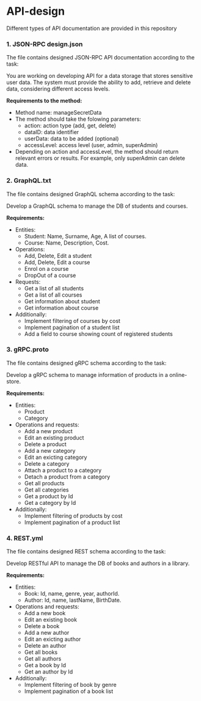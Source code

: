 # API-design
Different types of API documentation are provided in this repository

### 1. JSON-RPC design.json 
The file contains designed JSON-RPC API documentation according to the task:

You are working on developing API for a data storage that stores sensitive user data. The system must provide the ability to add, retrieve and delete data, considering different access levels.

**Requirements to the method:**
 + Method name: manageSecretData
 + The method should take the folowing parameters:
    * action: action type (add, get, delete)
    * dataID: data identifier
    * userData: data to be added (optional)
    * accessLevel: access level (user, admin, superAdmin)
+ Depending on action and accessLevel, the method should return relevant errors or results. For example, only superAdmin can delete data.

### 2. GraphQL.txt
The file contains designed GraphQL schema according to the task:

Develop a GraphQL sсhema to manage the DB of students and courses.

**Requirements:**
+ Entities:
   * Student: Name, Surname, Age, A list of courses.
   * Course: Name, Description, Cost.
+ Operations:
   * Add, Delete, Edit a student
   * Add, Delete, Edit a course
   * Enrol on a course
   * DropOut of a course
+ Requests:
   * Get a list of all students
   * Get a list of all courses
   * Get information about student
   * Get information about course
+ Additionally:
   * Implement filtering of courses by cost
   * Implement pagination of a student list
   * Add a field to course showing count of registered students   

### 3. gRPC.proto
The file contains designed gRPC schema according to the task:

Develop a gRPC sсhema to manage information of products in a online-store.

**Requirements:**
+ Entities:
   * Product
   * Category
+ Operations and requests:
   * Add a new product
   * Edit an existing product
   * Delete a product
   * Add a new category
   * Edit an exicting category
   * Delete a category
   * Attach a product to a category
   * Detach a product from a category
   * Get all products
   * Get all categories
   * Get a product by Id
   * Get a category by Id
+ Additionally:
   * Implement filtering of products by cost
   * Implement pagination of a product list


### 4. REST.yml
The file contains designed REST schema according to the task:

Develop RESTful API to manage the DB of books and authors in a library.

**Requirements:**
+ Entities:
   * Book: Id, name, genre, year, authorId.
   * Author: Id, name, lastName, BirthDate.
+ Operations and requests:
   * Add a new book
   * Edit an existing book
   * Delete a book
   * Add a new author
   * Edit an exicting author
   * Delete an author
   * Get all books
   * Get all authors
   * Get a book by Id
   * Get an author by Id
+ Additionally:
   * Implement filtering of book by genre
   * Implement pagination of a book list

